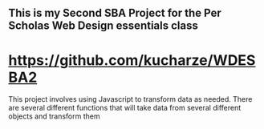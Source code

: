 ## This is my Second SBA Project for the Per Scholas Web Design essentials class

# https://github.com/kucharze/WDESBA2

This project involves using Javascript to transform data as needed. There are several different functions that will take data
from several different objects and transform them
